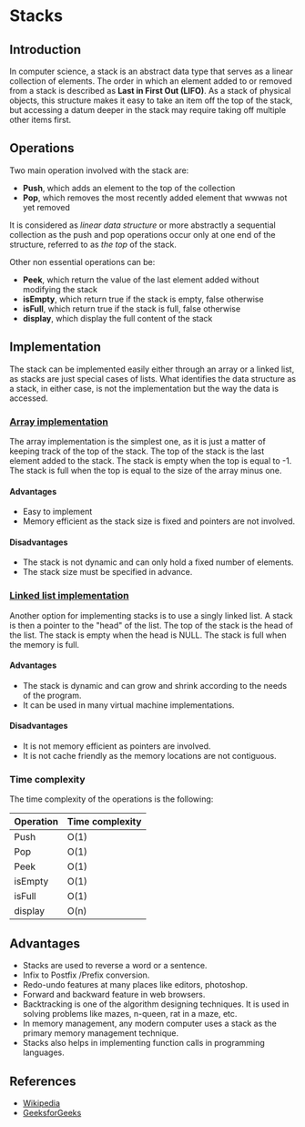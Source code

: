 # Stacks

## Introduction
In computer science, a stack is an abstract data type that serves as a linear collection of elements. The order in which an element added to or removed from a stack is described as **Last in First Out (LIFO)**. As a stack of physical objects, this structure makes it easy to take an item off the top of the stack, but accessing a datum deeper in the stack may require taking off multiple other items first.

## Operations
Two main operation involved with the stack are:

- **Push**, which adds an element to the top of the collection
- **Pop**, which removes the most recently added element that wwwas not yet removed

It is considered as *linear data structure* or more abstractly a sequential collection as the push and pop operations occur only at one end of the structure, referred to as *the top* of the stack.

Other non essential operations can be:

- **Peek**, which return the value of the last element added without modifying the stack
- **isEmpty**, which return true if the stack is empty, false otherwise
- **isFull**, which return true if the stack is full, false otherwise
- **display**, which display the full content of the stack

## Implementation
The stack can be implemented easily either through an array or a linked list, as stacks are just special cases of lists. What identifies the data structure as a stack, in either case, is not the implementation but the way the data is accessed.

### [Array implementation](https://github.com/kiranparajuli589/DataStructures/blob/main/stacks/array_stack.cpp "Array implementation")
The array implementation is the simplest one, as it is just a matter of keeping track of the top of the stack. The top of the stack is the last element added to the stack. The stack is empty when the top is equal to -1. The stack is full when the top is equal to the size of the array minus one.

#### Advantages
- Easy to implement
- Memory efficient as the stack size is fixed and pointers are not involved.

#### Disadvantages
- The stack is not dynamic and can only hold a fixed number of elements.
- The stack size must be specified in advance.

### [Linked list implementation](https://github.com/kiranparajuli589/DataStructures/blob/main/stacks/ll_stack.cpp "Linked list implementation")
Another option for implementing stacks is to use a singly linked list. A stack is then a pointer to the "head" of the list. The top of the stack is the head of the list. The stack is empty when the head is NULL. The stack is full when the memory is full.

#### Advantages
- The stack is dynamic and can grow and shrink according to the needs of the program.
- It can be used in many virtual machine implementations.

#### Disadvantages
- It is not memory efficient as pointers are involved.
- It is not cache friendly as the memory locations are not contiguous.

### Time complexity
The time complexity of the operations is the following:

| Operation | Time complexity |
|-----------|-----------------|
| Push      | O(1)            |
| Pop       | O(1)            |
| Peek      | O(1)            |
| isEmpty   | O(1)            |
| isFull    | O(1)            |
| display   | O(n)            |


## Advantages
- Stacks are used to reverse a word or a sentence.
- Infix to Postfix /Prefix conversion.
- Redo-undo features at many places like editors, photoshop.
- Forward and backward feature in web browsers.
- Backtracking is one of the algorithm designing techniques. It is used in solving problems like mazes, n-queen, rat in a maze, etc.
- In memory management, any modern computer uses a stack as the primary memory management technique.
- Stacks also helps in implementing function calls in programming languages.

## References
- [Wikipedia](https://en.wikipedia.org/wiki/Stack_(abstract_data_type) "Wikipedia")
- [GeeksforGeeks](https://www.geeksforgeeks.org/stack-data-structure-introduction-program/ "GeeksforGeeks")

